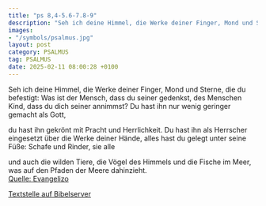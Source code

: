 ```yaml
---
title: "ps 8,4-5.6-7.8-9"
description: "Seh ich deine Himmel, die Werke deiner Finger, Mond und Sterne, die du befestigt: Was ist der Mensch, dass du seiner gedenkst,  des Menschen Kind, dass du dich seiner annimmst? Du hast ihn nur wenig geringer gemacht als Gott,   du hast ihn gekrönt mit Pracht und Herrlichkeit. D...."
images:
- "/symbols/psalmus.jpg"
layout: post
category: PSALMUS
tag: PSALMUS
date: 2025-02-11 08:00:28 +0100
---
```

Seh ich deine Himmel, die Werke deiner Finger, Mond und Sterne, die du befestigt:
Was ist der Mensch, dass du seiner gedenkst, 
des Menschen Kind, dass du dich seiner annimmst?
Du hast ihn nur wenig geringer gemacht als Gott, 

du hast ihn gekrönt mit Pracht und Herrlichkeit.
Du hast ihn als Herrscher eingesetzt über die Werke deiner Hände, 
alles hast du gelegt unter seine Füße:
Schafe und Rinder, sie alle 

und auch die wilden Tiere,
die Vögel des Himmels und die Fische im Meer, 
was auf den Pfaden der Meere dahinzieht.<!--more--><br>
[Quelle: Evangelizo](https://evangeliumtagfuertag.org/DE/gospel)

[Textstelle auf Bibelserver](https://www.bibleserver.com/EU/ps8,4-5.6-7.8-9)
